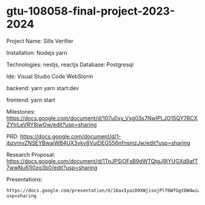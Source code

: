 # gtu-108058-final-project-2023-2024
Project Name: Sills Verifier

Installation:
    Nodejs
    yarn

Technologies: nestjs, reactjs
Database: Postgresql

Ide:
    Visual Studio Code
    WebStorm

backend:
    yarn yarn start:dev

frontend:
    yarn start


Milestones:
    https://docs.google.com/document/d/107u0xy_Vxg03s7NwIPLJO15QY7RCXZYtrLeVRY8iwOw/edit?usp=sharing

PRD:
    https://docs.google.com/document/d/1-jbzvmvZNSEYBwaiWB4UX3vkv8VuiDEG556nfnsmzJw/edit?usp=sharing

Research Proposal:
    https://docs.google.com/document/d/1TnJPSiOFsB9dWTQtgJ9IYUGXd9afT7wwNu61I0zg3b0/edit?usp=sharing

Presentations:

    https://docs.google.com/presentation/d/16axIyazD9XWjisojPlf6WfGgtOW4wiwXug0e87EYNWU/edit?usp=sharing
